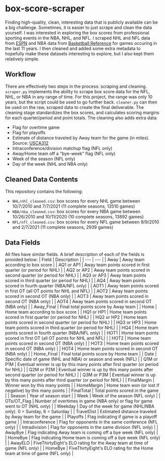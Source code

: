 # box-score-scraper
Finding high-quality, clean, interesting data that is publicly available can be a big challenge. Sometimes, it is easier to just scrape and clean the data yourself. I was interested in exploring the box scores from professional sporting events in the NBA, NHL, and NFL. I scraped NHL and NFL data from [ESPN](https://www.espn.com/) and NBA data from [Basketball Reference](https://www.basketball-reference.com/) for games occuring in the last 11 years. I then cleaned and added some extra metadata to hopefully make these datasets interesting to explore, but I also kept them relatively simple.

## Workflow
There are effectively two steps in the process: scraping and cleaning. `scraper.py` implements the ability to scrape box score data for the NFL, NHL, or NBA in any range of time. For this project, the range was only 10 years, but the script could be used to go further back. `cleaner.py` can then be used on the raw, scraped data to create the final deliverable. The cleaning stage standardizes the box scores, and calculates scoring margins for each quarter/period and point totals. The cleaning also adds extra data:
* Flag for overtime game
* Flag for playoffs
* Estimate of distance traveled by Away team for the game (in miles). Source: [USCA312](https://people.sc.fsu.edu/~jburkardt/datasets/cities/cities.html)
* Intraconference/division matchup flag (NFL only)
* Away/Home team off a "bye-week" flag (NFL only)
* Week of the season (NFL only)
* Day of the week (NHL and NBA only)

## Cleaned Data Contents
This repository contains the following:
* `NHL/nhl_cleaned.csv`: box scores for every NHL game between 10/7/2010 and 7/7/2021 (11 complete seasons, 13510 games)
* `NBA/nba_cleaned.csv`: box scores for every NBA game between 10/26/2010 and 10/11/2020 (10 complete seasons, 13892 games)
* `NFL/nfl_cleaned.csv`: box scores for every NFL game between 9/9/2010 and 2/7/2021 (11 complete seasons, 2939 games)

## Data Fields
All files have similar fields. A brief description of each of the fields is provided below:
| Field | Description |
| --- | --- |
| Away | Away team according to box score |
| AQ1 or AP1 | Away team points scored in first quarter (or period for NHL) |
| AQ2 or AP2 | Away team points scored in second quarter (or period for NHL) |
| AQ3 or AP3 | Away team points scored in third quarter (or period for NHL) |
| AQ4 | Away team points scored in fourth quarter (NBA/NFL only) |
| AOT1 | Away team points scored in first OT (all OT points for NHL and NFL) |
| AOT2 | Away team points scored in second OT (NBA only) |
| AOT3 | Away team points scored in second OT (NBA only) |
| AOT4 | Away team points scored in second OT (NBA only) |
| Away_Final | Final total points score by Away team |
| Home | Home team according to box score |
| HQ1 or HP1 | Home team points scored in first quarter (or period for NHL) |
| HQ2 or HP2 | Home team points scored in second quarter (or period for NHL) |
| HQ3 or HP3 | Home team points scored in third quarter (or period for NHL) |
| HQ4 | Home team points scored in fourth quarter (NBA/NFL only) |
| HOT1 | Home team points scored in first OT (all OT points for NHL and NFL) |
| HOT2 | Home team points scored in second OT (NBA only) |
| HOT3 | Home team points scored in second OT (NBA only) |
| HOT4 | Home team points scored in second OT (NBA only) |
| Home_Final | Final total points score by Home team |
| Date | Specific date of game (NHL and NBA) or season and week (NFL) |
| Q1M or P1M | Eventual winner is up by this many points after first quarter (or period for NHL) |
| Q2M or P2M | Eventual winner is up by this many points after second quarter (or period for NHL) |
| Q3M or P3M | Eventual winner is up by this many points after third quarter (or period for NHL) |
| FinalMargin | Winner won by this many points |
| HomeMargin | Home team won (or lost if negative) by this many points |
| FinalTotal | Total points scored in the game |
| Season | Year of season start |
| Week | Week of the season (NFL only) |
| OTs/OT_Flag | Number of overtimes in game (NBA only) or flag for game went to OT (NHL only) |
| Weekday | Day of the week for game (NHL/NBA only). 0 = Sunday, 6 = Saturday |
| TravelDist | Estimated distance traveled by Away team for the game |
| Playoffs | Flag indicating if game is a playoff game |
| Intraconference | Flag for opponents in the same conference (NFL only) |
| Intradivision | Flag for opponents in the same division (NFL only) |
| AwayBye | Flag indicating Away team is coming off a bye week (NFL only) |
| HomeBye | Flag indicating Home team is coming off a bye week (NFL only) |
| AwayELO | FiveThirtyEight's ELO rating for the Away team at time of game (NFL only) |
| HomeBye | FiveThirtyEight's ELO rating for the Home team at time of game (NFL only) |